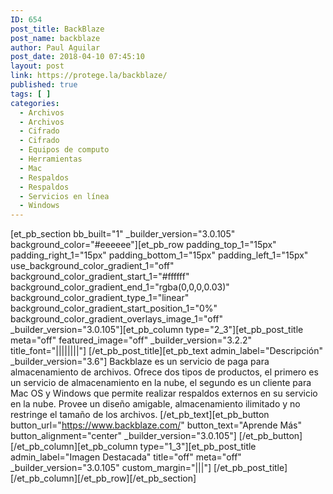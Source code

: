 ```yaml
---
ID: 654
post_title: BackBlaze
post_name: backblaze
author: Paul Aguilar
post_date: 2018-04-10 07:45:10
layout: post
link: https://protege.la/backblaze/
published: true
tags: [ ]
categories:
  - Archivos
  - Archivos
  - Cifrado
  - Cifrado
  - Equipos de computo
  - Herramientas
  - Mac
  - Respaldos
  - Respaldos
  - Servicios en línea
  - Windows
---
```

[et_pb_section bb_built="1" \_builder\_version="3.0.105" background_color="#eeeeee"][et_pb_row padding_top_1="15px" padding_right_1="15px" padding_bottom_1="15px" padding_left_1="15px" use_background_color_gradient_1="off" background_color_gradient_start_1="#ffffff" background_color_gradient_end_1="rgba(0,0,0,0.03)" background_color_gradient_type_1="linear" background_color_gradient_start_position_1="0%" background_color_gradient_overlays_image_1="off" \_builder\_version="3.0.105"][et_pb_column type="2_3"][et_pb_post_title meta="off" featured_image="off" \_builder\_version="3.2.2" title_font="||||||||"] [/et_pb_post_title][et_pb_text admin_label="Descripción" \_builder\_version="3.6"] Backblaze es un servicio de paga para almacenamiento de archivos. Ofrece dos tipos de productos, el primero es un servicio de almacenamiento en la nube, el segundo es un cliente para Mac OS y Windows que permite realizar respaldos externos en su servicio en la nube. Provee un diseño amigable, almacenamiento ilimitado y no restringe el tamaño de los archivos. [/et_pb_text][et_pb_button button_url="https://www.backblaze.com/" button_text="Aprende Más" button_alignment="center" \_builder\_version="3.0.105"] [/et_pb_button][/et_pb_column][et_pb_column type="1_3"][et_pb_post_title admin_label="Imagen Destacada" title="off" meta="off" \_builder\_version="3.0.105" custom_margin="|||"] [/et_pb_post_title][/et_pb_column][/et_pb_row][/et_pb_section]